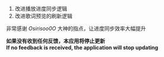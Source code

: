 ﻿1. 改进播放进度同步逻辑    
2. 改进歌词预览的刷新逻辑    
   
非常感谢 *Osirisoo0O* 大神的指点，让进度同步效率大幅提升   
    
**如果没有收到任何反馈，本应用将停止更新   
If no feedback is received, the application will stop updating**